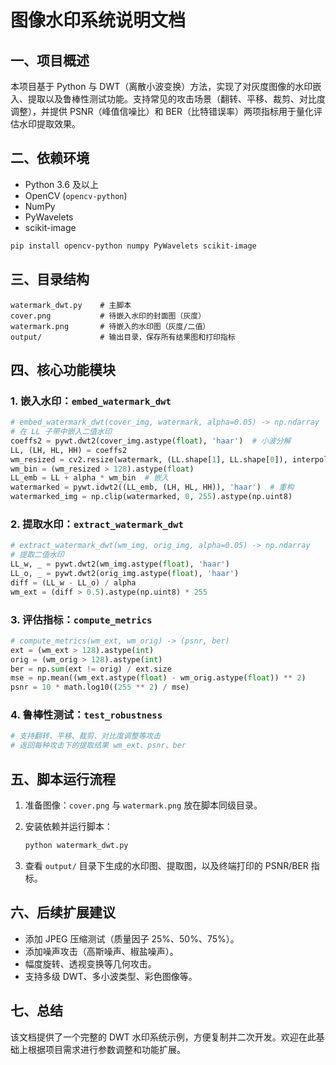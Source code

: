 # 图像水印系统说明文档

## 一、项目概述

本项目基于 Python 与 DWT（离散小波变换）方法，实现了对灰度图像的水印嵌入、提取以及鲁棒性测试功能。支持常见的攻击场景（翻转、平移、裁剪、对比度调整），并提供 PSNR（峰值信噪比）和 BER（比特错误率）两项指标用于量化评估水印提取效果。

## 二、依赖环境

* Python 3.6 及以上
* OpenCV (`opencv-python`)
* NumPy
* PyWavelets
* scikit-image

```bash
pip install opencv-python numpy PyWavelets scikit-image
```

## 三、目录结构

```text
watermark_dwt.py    # 主脚本
cover.png           # 待嵌入水印的封面图（灰度）
watermark.png       # 待嵌入的水印图（灰度/二值）
output/             # 输出目录，保存所有结果图和打印指标
```

## 四、核心功能模块

### 1. 嵌入水印：`embed_watermark_dwt`

```python
# embed_watermark_dwt(cover_img, watermark, alpha=0.05) -> np.ndarray
# 在 LL 子带中嵌入二值水印
coeffs2 = pywt.dwt2(cover_img.astype(float), 'haar')  # 小波分解
LL, (LH, HL, HH) = coeffs2
wm_resized = cv2.resize(watermark, (LL.shape[1], LL.shape[0]), interpolation=cv2.INTER_NEAREST)
wm_bin = (wm_resized > 128).astype(float)
LL_emb = LL + alpha * wm_bin  # 嵌入
watermarked = pywt.idwt2((LL_emb, (LH, HL, HH)), 'haar')  # 重构
watermarked_img = np.clip(watermarked, 0, 255).astype(np.uint8)
```

### 2. 提取水印：`extract_watermark_dwt`

```python
# extract_watermark_dwt(wm_img, orig_img, alpha=0.05) -> np.ndarray
# 提取二值水印
LL_w, _ = pywt.dwt2(wm_img.astype(float), 'haar')
LL_o, _ = pywt.dwt2(orig_img.astype(float), 'haar')
diff = (LL_w - LL_o) / alpha
wm_ext = (diff > 0.5).astype(np.uint8) * 255
```

### 3. 评估指标：`compute_metrics`

```python
# compute_metrics(wm_ext, wm_orig) -> (psnr, ber)
ext = (wm_ext > 128).astype(int)
orig = (wm_orig > 128).astype(int)
ber = np.sum(ext != orig) / ext.size
mse = np.mean((wm_ext.astype(float) - wm_orig.astype(float)) ** 2)
psnr = 10 * math.log10((255 ** 2) / mse)
```

### 4. 鲁棒性测试：`test_robustness`

```python
# 支持翻转、平移、裁剪、对比度调整等攻击
# 返回每种攻击下的提取结果 wm_ext、psnr、ber
```

## 五、脚本运行流程

1. 准备图像：`cover.png` 与 `watermark.png` 放在脚本同级目录。
2. 安装依赖并运行脚本：

   ```bash
   python watermark_dwt.py
   ```
3. 查看 `output/` 目录下生成的水印图、提取图，以及终端打印的 PSNR/BER 指标。

## 六、后续扩展建议

* 添加 JPEG 压缩测试（质量因子 25%、50%、75%）。
* 添加噪声攻击（高斯噪声、椒盐噪声）。
* 幅度旋转、透视变换等几何攻击。
* 支持多级 DWT、多小波类型、彩色图像等。

## 七、总结

该文档提供了一个完整的 DWT 水印系统示例，方便复制并二次开发。欢迎在此基础上根据项目需求进行参数调整和功能扩展。
